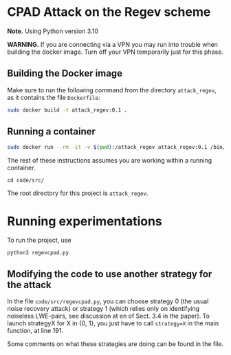 # CPAD Attack on the Regev scheme

__Note.__ Using Python version 3.10

__WARNING.__  If you are connecting via a VPN you may run into trouble when building the docker image.  Turn off your VPN temporarily just for this phase.  

## Building the Docker image  
Make sure to run the following command from the directory ``attack_regev``, as it contains the file ``Dockerfile``:  
``` bash
sudo docker build -t attack_regev:0.1 .
```

## Running a container  
``` bash
sudo docker run --rm -it -v $(pwd):/attack_regev attack_regev:0.1 /bin/bash
```

The rest of these instructions assumes you are working within a running container.

```
cd code/src/
```

The root directory for this project is ``attack_regev``.


# Running experimentations  

To run the project, use
```
python3 regevcpad.py
```


## Modifying the code to use another strategy for the attack

In the file `code/src/regevcpad.py`, you can choose strategy 0 (the usual noise recovery attack) or strategy 1 (which relies only on identifying noiseless LWE-pairs, see discussion at en of Sect. 3.4 in the paper). To launch strategyX for X in {0, 1}, you just have to call `strategy=X` in the main function, at line 191.

Some comments on what these strategies are doing can be found in the file.